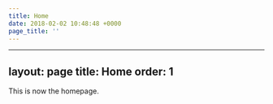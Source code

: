 ```yaml
---
title: Home
date: 2018-02-02 10:48:48 +0000
page_title: ''
---
```

---
layout: page
title: Home
order: 1
---

This is now the homepage.
